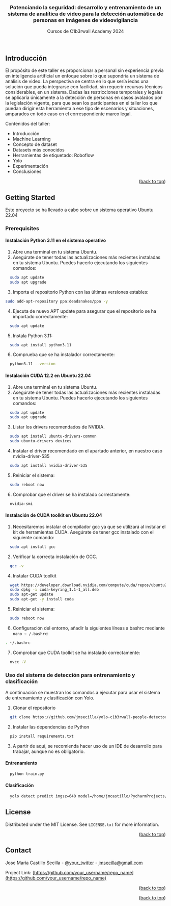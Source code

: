 
<!-- PROJECT LOGO -->
<br />
<div align="center">

  <h3 align="center">Potenciando la seguridad: desarrollo y entrenamiento de un sistema de analítica de video para la detección automática de personas en imágenes de videovigilancia</h3>

  <p align="center">
    Cursos de C1b3rwall Academy 2024
    <br />
    <br />
    <br />

  </p>
</div>

<!-- ABOUT THE PROJECT -->
## Introducción

El propósito de este taller es proporcionar a personal sin experiencia previa en inteligencia artificial un enfoque sobre lo que supondría un sistema de análisis de video. La perspectiva se centra en lo que sería iedas
una solución que pueda integrarse con facilidad, sin requerir recursos técnicos considerables, en un sistema. Dadas las restricciones temporales y legales se aplicaría únicamente a la detección de personas en casos
avalados por la legislación vigente, para que sean los participantes en el taller los que puedan dirigir esta herramienta a ese tipo de escenarios y situaciones, amparados en todo caso en el correspondiente marco legal.

Contenidos del taller:
* Introducción
* Machine Learning
* Concepto de dataset
* Datasets más conocidos
* Herramientas de etiquetado: Roboflow
* Yolo
* Experimentación
* Conclusiones


<p align="right">(<a href="#readme-top">back to top</a>)</p>


<!-- GETTING STARTED -->
## Getting Started

Este proyecto se ha llevado a cabo sobre un sistema operativo Ubuntu 22.04

### Prerequisites

#### Instalación Python 3.11 en el sistema operativo

1. Abre una terminal en tu sistema Ubuntu.
2. Asegúrate de tener todas las actualizaciones más recientes instaladas en tu sistema Ubuntu. Puedes hacerlo ejecutando los siguientes comandos:
  ```sh
    sudo apt update
    sudo apt upgrade
  ```
3. Importa el repositorio Python con las últimas versiones estables:
  ```sh
  sudo add-apt-repository ppa:deadsnakes/ppa -y
  ```
4. Ejecuta de nuevo APT update para asegurar que el repositorio se ha importado correctamente:
  ```sh
    sudo apt update
  ```
5. Instala Python 3.11:
  ```sh
    sudo apt install python3.11
  ```
6. Comprueba que se ha instalador correctamente:
  ```sh
    python3.11 --version
  ```

#### Instalación CUDA 12.2 en Ubuntu 22.04

1. Abre una terminal en tu sistema Ubuntu.
2. Asegúrate de tener todas las actualizaciones más recientes instaladas en tu sistema Ubuntu. Puedes hacerlo ejecutando los siguientes comandos:
  ```sh
    sudo apt update
    sudo apt upgrade
  ```
3. Listar los drivers recomendados de NVIDIA.
  ```sh
    sudo apt install ubuntu-drivers-common
    sudo ubuntu-drivers devices
  ```
4. Instalar el driver recomendado en el apartado anterior, en nuestro caso nvidia-driver-535
  ```sh
    sudo apt install nvidia-driver-535
  ```
5. Reiniciar el sistema:
  ```sh
    sudo reboot now
  ```
6. Comprobar que el driver se ha instalado correctamente:
  ```sh
    nvidia-smi
  ```

#### Instalación de CUDA toolkit en Ubuntu 22.04
1. Necesitaremos instalar el compilador gcc ya que se utilizará al instalar el kit de herramientas CUDA. Asegúrate de tener gcc instalado con el siguiente comando:
  ```sh
    sudo apt install gcc
  ```
2. Verificar la correcta instalación de GCC.
  ```sh
    gcc -v
  ```
4. Instalar CUDA toolkit
  ```sh
    wget https://developer.download.nvidia.com/compute/cuda/repos/ubuntu2204/x86_64/cuda-keyring_1.1-1_all.deb
    sudo dpkg -i cuda-keyring_1.1-1_all.deb
    sudo apt-get update
    sudo apt-get -y install cuda
  ```
5. Reiniciar el sistema:
  ```sh
    sudo reboot now
  ```
6. Configuración del entorno, añadir la siguientes líneas a bashrc mediante `nano ~ /.bashrc`:
  ```sh
  . ~/.bashrc
  ```
7. Comprobar que CUDA toolkit se ha instalado correctamente:
  ```sh
    nvcc -V
  ```

### Uso del sistema de detección para entrenamiento y clasificación

A continuación se muestran los comandos a ejecutar para usar el sistema de entrenamiento y clasificación con Yolo.

1. Clonar el repositorio
```sh
  git clone https://github.com/jmsecilla/yolo-c1b3rwall-people-detector.git
```
2. Instalar las dependencias de Python
```sh
  pip install requirements.txt
```
3. A partir de aquí, se recomienda hacer uso de un IDE de desarrollo para trabajar, aunque no es obligatorio.

#### Entrenamiento
```sh
  python train.py
```
#### Clasificación
```sh
  yolo detect predict imgsz=640 model=/home/jmcastillo/PycharmProjects/peopleDetector/src/runs/detect/train5/weights/best.pt source=/home/jmcastillo/Downloads/gun_chile.mp4 show=True
```

<!-- LICENSE -->
## License

Distributed under the MIT License. See `LICENSE.txt` for more information.

<p align="right">(<a href="#readme-top">back to top</a>)</p>



<!-- CONTACT -->
## Contact

Jose María Castillo Secilla - [@your_twitter](https://twitter.com/your_username) - jmsecilla@gmail.com

Project Link: [https://github.com/your_username/repo_name](https://github.com/your_username/repo_name)

<p align="right">(<a href="#readme-top">back to top</a>)</p>



<!-- ACKNOWLEDGMENTS -->
<!-- ## Acknowledgments -->



<p align="right">(<a href="#readme-top">back to top</a>)</p>

